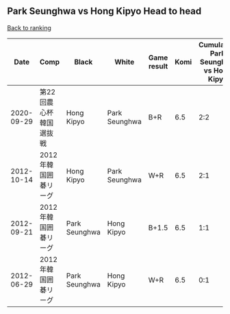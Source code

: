 ## Park Seunghwa vs Hong Kipyo Head to head

[Back to ranking](../../index.md)




| **Date** | **Comp** | **Black** | **White** | **Game result** | **Komi** | **Cumulative Park Seunghwa vs Hong Kipyo** | **Park Seunghwa streak** | **Hong Kipyo streak** | 
| --- | --- | --- | --- | --- | --- | --- | --- | --- |
| 2020-09-29 | 第22回農心杯韓国選抜戦 | Hong Kipyo | Park Seunghwa | B+R | 6.5 | 2:2 | 0 | 1 | 
| 2012-10-14 | 2012年韓国囲碁リーグ | Hong Kipyo | Park Seunghwa | W+R | 6.5 | 2:1 | 2 | 0 | 
| 2012-09-21 | 2012年韓国囲碁リーグ | Park Seunghwa | Hong Kipyo | B+1.5 | 6.5 | 1:1 | 1 | 0 | 
| 2012-06-29 | 2012年韓国囲碁リーグ | Park Seunghwa | Hong Kipyo | W+R | 6.5 | 0:1 | 0 | 1 |




